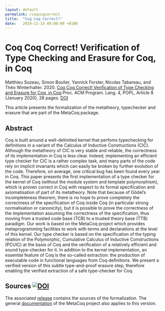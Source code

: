 ```yaml
---
layout: default
permalink: /coqcoqcorrect
title:  "Coq Coq Correct!"
date:   2019-11-15 08:00:00 +0100
---
```


Coq Coq Correct! Verification of Type Checking and Erasure for Coq, in Coq
===============

Matthieu Sozeau, Simon Boulier, Yannick Forster, Nicolas Tabareau, and Théo Winterhalter. 2020. 
[Coq Coq Correct! Verification of Type Checking and Erasure for Coq, in Coq](https://www.irif.fr/~sozeau/research/publications/drafts/Coq_Coq_Correct.pdf) 
Proc. ACM Program. Lang. 4, POPL, Article 8 (January 2020), 28 pages. [DOI](https://doi.org/10.1145/3371076)

This article presents the formalization of the metatheory, typechecker and erasure that are part of the MetaCoq package.

Abstract
--------

Coq is built around a well-delimited kernel that perfoms typechecking for definitions in a variant of the Calculus of
Inductive Constructions (CIC). Although the metatheory of CIC is very stable and reliable, the correctness of its
implementation in Coq is less clear. Indeed, implementing an efficient type checker for CIC is a rather complex task,
and many parts of the code rely on implicit invariants which can easily be broken by further evolution of the code.
Therefore, on average, one critical bug has been found every year in Coq. This paper presents the first implementation
of a type checker for the kernel of Coq (without the module system and template polymorphism), which is proven correct
in Coq with respect to its formal specification and axiomatisation of part of its metatheory. Note that because of
Gödel’s incompleteness theorem, there is no hope to prove completely the correctness of the specification of Coq inside
Coq (in particular strong normalisation or canonicity), but it is possible to prove the correctness of the
implementation assuming the correctness of the specification, thus moving from a trusted code base (TCB) to a trusted
theory base (TTB) paradigm. Our work is based on the MetaCoq project which provides metaprogramming facilities to work
with terms and declarations at the level of this kernel. Our type checker is based on the specification of the typing
relation of the Polymorphic, Cumulative Calculus of Inductive Constructions (PCUIC) at the basis of Coq and the
verification of a relatively efficient and sound type-checker for it. In addition to the kernel implementation, an
essential feature of Coq is the so-called extraction: the production of executable code in functional languages from Coq
definitions. We present a verified version of this subtle type-and-proof erasure step, therefore enabling the verified
extraction of a safe type-checker for Coq.

Sources [![DOI](https://zenodo.org/badge/DOI/10.5281/zenodo.3544373.svg)](https://doi.org/10.5281/zenodo.3544373)
-------

The associated [release](https://zenodo.org/record/3544373/files/MetaCoq/metacoq-CoqCoqCorrect.zip?download=1)
contains the sources of the formalization. The general [documentation](documentation) of the MetaCoq project
also applies to this version.

[documentation]: https://metacoq.github.io/metacoq/#documentation
